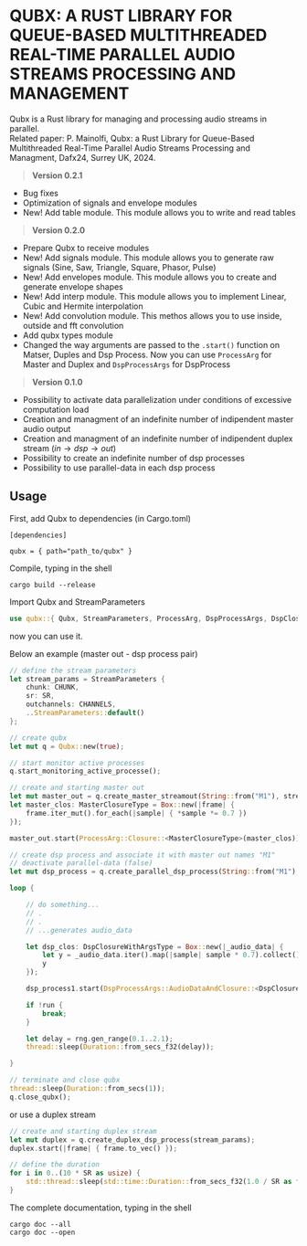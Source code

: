 # QUBX: A RUST LIBRARY FOR QUEUE-BASED MULTITHREADED REAL-TIME PARALLEL AUDIO STREAMS PROCESSING AND MANAGEMENT

Qubx is a Rust library for managing and processing audio streams in parallel.  
Related paper: P. Mainolfi, Qubx: a Rust Library for Queue-Based Multithreaded
Real-Time Parallel Audio Streams Processing and Managment, Dafx24, Surrey UK, 2024.  

>**Version 0.2.1**

- Bug fixes
- Optimization of signals and envelope modules
- New! Add table module. This module allows you to write and read tables

>**Version 0.2.0**

- Prepare Qubx to receive modules
- New! Add signals module. This module allows you to generate raw signals (Sine, Saw, Triangle, Square, Phasor, Pulse)
- New! Add envelopes module. This module allows you to create and generate envelope shapes
- New! Add interp module. This module allows you to implement Linear, Cubic and Hermite interpolation
- New! Add convolution module. This methos allows you to use inside, outside and fft convolution
- Add qubx types module
- Changed the way arguments are passed to the `.start()` function on Matser, Duples and Dsp Process. Now you can use
`ProcessArg` for Master and Duplex and `DspProcessArgs` for DspProcess

>**Version 0.1.0**

- Possibility to activate data parallelization under conditions of excessive computation load
- Creation and managment of an indefinite number of indipendent master audio output
- Creation and managment of an indefinite number of indipendent duplex stream ($in \rightarrow dsp \rightarrow out$)
- Possibility to create an indefinite number of dsp processes
- Possibility to use parallel-data in each dsp process

## Usage

First, add Qubx to dependencies (in Cargo.toml)

```code
[dependencies]

qubx = { path="path_to/qubx" }
```

Compile, typing in the shell

```shell
cargo build --release
```

Import Qubx and StreamParameters

```rust
use qubx::{ Qubx, StreamParameters, ProcessArg, DspProcessArgs, DspClosureNoArgsType, DspClosureWithArgsType, DuplexClosureType, MasterClosureType };

```

now you can use it.

Below an example (master out - dsp process pair)

```rust
// define the stream parameters
let stream_params = StreamParameters {
    chunk: CHUNK,
    sr: SR,
    outchannels: CHANNELS,
    ..StreamParameters::default()
};

// create qubx
let mut q = Qubx::new(true);

// start monitor active processes
q.start_monitoring_active_processe();

// create and starting master out
let mut master_out = q.create_master_streamout(String::from("M1"), stream_params);
let master_clos: MasterClosureType = Box::new(|frame| {
    frame.iter_mut().for_each(|sample| { *sample *= 0.7 }) 
});

master_out.start(ProcessArg::Closure::<MasterClosureType>(master_clos));

// create dsp process and associate it with master out names "M1"
// deactivate parallel-data (false)
let mut dsp_process = q.create_parallel_dsp_process(String::from("M1"), false);

loop {

    // do something...
    // .
    // .
    // ...generates audio_data

    let dsp_clos: DspClosureWithArgsType = Box::new(|_audio_data| {
        let y = _audio_data.iter().map(|sample| sample * 0.7).collect();
        y
    });

    dsp_process1.start(DspProcessArgs::AudioDataAndClosure::<DspClosureNoArgsType, DspClosureWithArgsType>(audio_data1, dsp_clos));

    if !run {
        break;
    }

    let delay = rng.gen_range(0.1..2.1);
    thread::sleep(Duration::from_secs_f32(delay));

}

// terminate and close qubx
thread::sleep(Duration::from_secs(1));
q.close_qubx();
```

or use a duplex stream

```rust
// create and starting duplex stream
let mut duplex = q.create_duplex_dsp_process(stream_params);
duplex.start(|frame| { frame.to_vec() });

// define the duration
for i in 0..(10 * SR as usize) {
    std::thread::sleep(std::time::Duration::from_secs_f32(1.0 / SR as f32));
}
```

The complete documentation, typing in the shell

```shell
cargo doc --all
cargo doc --open
```
